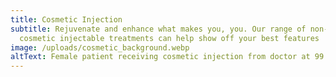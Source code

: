 ```yaml
---
title: Cosmetic Injection
subtitle: Rejuvenate and enhance what makes you, you. Our range of non-invasive
  cosmetic injectable treatments can help show off your best features
image: /uploads/cosmetic_background.webp
altText: Female patient receiving cosmetic injection from doctor at 99 Medispa
---
```

